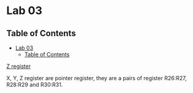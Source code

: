 # Lab 03

## Table of Contents

- [Lab 03](#lab-03)
  - [Table of Contents](#table-of-contents)

[Z register](http://www.avr-asm-tutorial.net/avr_en/beginner/REGISTER.html)

X, Y, Z register are pointer register, they are a pairs of register R26:R27, R28:R29 and R30:R31.